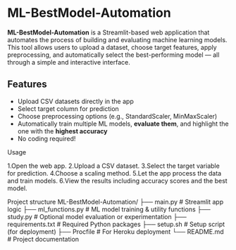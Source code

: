 # ML-BestModel-Automation

**ML-BestModel-Automation** is a Streamlit-based web application that automates the process of building and evaluating machine learning models. This tool allows users to upload a dataset, choose target features, apply preprocessing, and automatically select the best-performing model — all through a simple and interactive interface.

## Features

- Upload CSV datasets directly in the app  
- Select target column for prediction  
- Choose preprocessing options (e.g., StandardScaler, MinMaxScaler)  
- Automatically train multiple ML models, **evaluate them**, and highlight the one with the **highest accuracy**  
- No coding required!

Usage

1.Open the web app.
2.Upload a CSV dataset.
3.Select the target variable for prediction.
4.Choose a scaling method.
5.Let the app process the data and train models.
6.View the results including accuracy scores and the best model.

Project structure 
ML-BestModel-Automation/
├── main.py                # Streamlit app logic
├── ml_functions.py        # ML model training & utility functions
├── study.py               # Optional model evaluation or experimentation
├── requirements.txt       # Required Python packages
├── setup.sh               # Setup script (for deployment)
├── Procfile               # For Heroku deployment
└── README.md              # Project documentation


